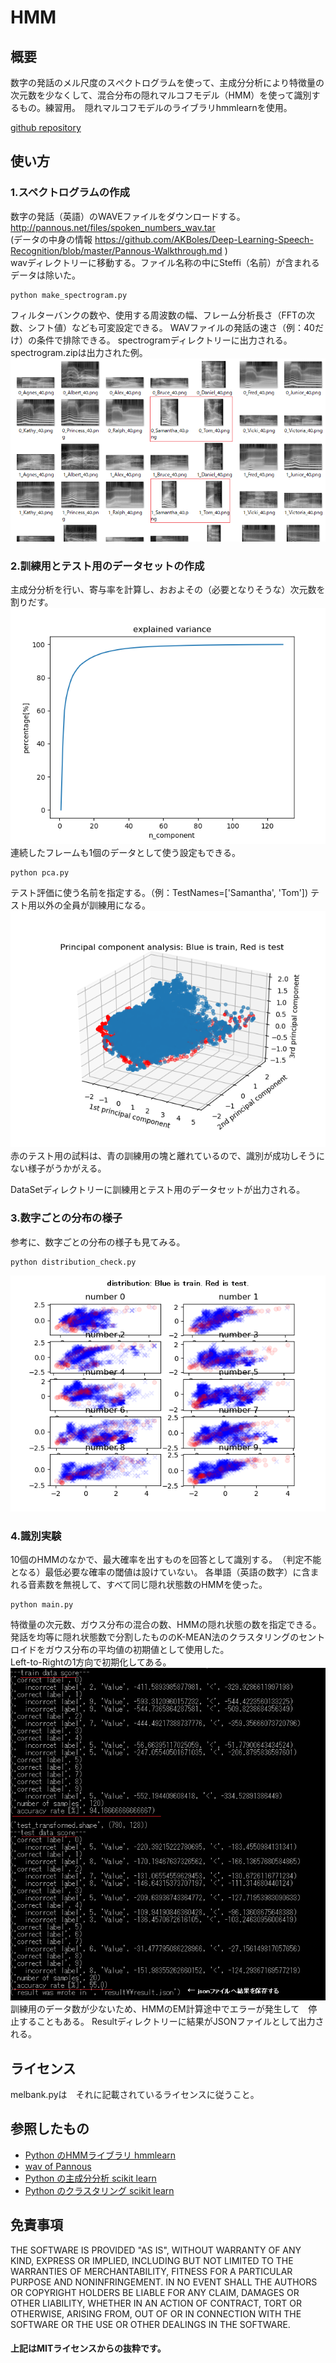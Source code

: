 # HMM 

## 概要  

数字の発話のメル尺度のスぺクトログラムを使って、主成分分析により特徴量の次元数を少なくして、混合分布の隠れマルコフモデル（HMM）を使って識別するもの。練習用。　隠れマルコフモデルのライブラリhmmlearnを使用。  
 

[github repository](https://github.com/shun60s/HMM)

## 使い方  
### 1.スペクトログラムの作成  

数字の発話（英語）のWAVEファイルをダウンロードする。  <http://pannous.net/files/spoken_numbers_wav.tar>  
(データの中身の情報 <https://github.com/AKBoles/Deep-Learning-Speech-Recognition/blob/master/Pannous-Walkthrough.md> )  
wavディレクトリーに移動する。ファイル名称の中にSteffi（名前）が含まれるデータは除いた。 
```
python make_spectrogram.py
```
フィルターバンクの数や、使用する周波数の幅、フレーム分析長さ（FFTの次数、シフト値）なども可変設定できる。
WAVファイルの発話の速さ（例：40だけ）の条件で排除できる。
spectrogramディレクトリーに出力される。
spectrogram.zipは出力された例。  
![スペクトログラムの例](docs/Mel-scale-spectrogram.png)  


### 2.訓練用とテスト用のデータセットの作成  

主成分分析を行い、寄与率を計算し、おおよその（必要となりそうな）次元数を割りだす。
![寄与率](docs/explained_variance.png)  
連続したフレームも1個のデータとして使う設定もできる。

```
python pca.py
```

テスト評価に使う名前を指定する。（例：TestNames=['Samantha', 'Tom']) テスト用以外の全員が訓練用になる。  
![主要3軸での分布](docs/PrincipalComponentAnalysis.png)  
赤のテスト用の試料は、青の訓練用の塊と離れているので、識別が成功しそうにない様子がうかがえる。  

DataSetディレクトリーに訓練用とテスト用のデータセットが出力される。  


### 3.数字ごとの分布の様子  
参考に、数字ごとの分布の様子も見てみる。

```
python distribution_check.py
```

![数字ごとの分布](docs/distribution_check.png)  


### 4.識別実験

10個のHMMのなかで、最大確率を出すものを回答として識別する。　（判定不能となる）最低必要な確率の閾値は設けていない。
各単語（英語の数字）に含まれる音素数を無視して、すべて同じ隠れ状態数のHMMを使った。  
```
python main.py
```

特徴量の次元数、ガウス分布の混合の数、HMMの隠れ状態の数を指定できる。　
発話を均等に隠れ状態数で分割したもののK-MEAN法のクラスタリングのセントロイドをガウス分布の平均値の初期値として使用した。  
Left-to-Rightの1方向で初期化してある。  
![識別結果の例](docs/result_sample.png)  
訓練用のデータ数が少ないため、HMMのEM計算途中でエラーが発生して　停止することもある。
Resultディレクトリーに結果がJSONファイルとして出力される。 

## ライセンス  
melbank.pyは　それに記載されているライセンスに従うこと。


## 参照したもの  

- [Python のHMMライブラリ hmmlearn](http://hmmlearn.readthedocs.io/en/latest/tutorial.html)
- [wav of Pannous](https://github.com/AKBoles/Deep-Learning-Speech-Recognition/blob/master/Pannous-Walkthrough.md)
- [Python の主成分分析 scikit learn](http://scikit-learn.org/stable/modules/generated/sklearn.decomposition.PCA.html)
- [Python のクラスタリング scikit learn](http://scikit-learn.org/stable/modules/generated/sklearn.cluster.KMeans.html)


## 免責事項　
  
THE SOFTWARE IS PROVIDED "AS IS", WITHOUT WARRANTY OF ANY KIND, EXPRESS OR IMPLIED, 
INCLUDING BUT NOT LIMITED TO THE WARRANTIES OF MERCHANTABILITY, FITNESS 
FOR A PARTICULAR PURPOSE AND NONINFRINGEMENT. IN NO EVENT SHALL 
THE AUTHORS OR COPYRIGHT HOLDERS BE LIABLE FOR ANY CLAIM, DAMAGES OR OTHER LIABILITY, 
WHETHER IN AN ACTION OF CONTRACT, TORT OR OTHERWISE, ARISING FROM, 
OUT OF OR IN CONNECTION WITH THE SOFTWARE OR THE USE OR OTHER DEALINGS IN THE SOFTWARE.  
#### 上記はMITライセンスからの抜粋です。 


